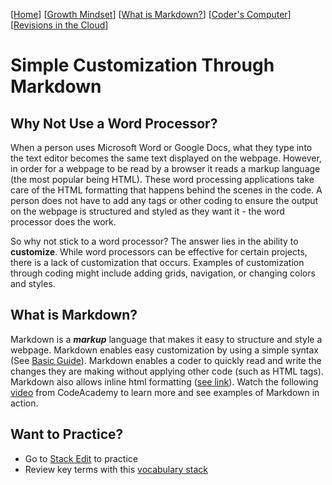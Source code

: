 [[Home](README.md)] [[Growth Mindset](growthmindset.md)] [[What is Markdown?](learning_markdown.md)] [[Coder's Computer](coders_computer.md)] [[Revisions in the Cloud](revisions_in_the_cloud.md)]

# Simple Customization Through Markdown

## Why Not Use a Word Processor?
When a person uses Microsoft Word or Google Docs, what they type into the text editor becomes the same text displayed on the webpage. However, in order for a webpage to be read by a browser it reads a markup language (the most popular being HTML). These word processing applications take care of the HTML formatting that happens behind the scenes in the code. A person does not have to add any tags or other coding to ensure the output on the webpage is structured and styled as they want it - the word processor does the work. 

So why not stick to a word processor? The answer lies in the ability to **customize**. While word processors can be effective for certain projects, there is a lack of customization that occurs. Examples of customization through coding might include adding grids, navigation, or changing colors and styles.  

## What is Markdown?
Markdown is a ***markup*** language that makes it easy to structure and style a webpage. Markdown enables easy customization by using a simple syntax (See [Basic Guide](https://www.markdownguide.org/basic-syntax/)). Markdown enables a coder to quickly read and write the changes they are making without applying other code (such as HTML tags).  Markdown also allows inline html formatting ([see link](https://daringfireball.net/projects/markdown/syntax#html)).  Watch the following [video](https://www.youtube.com/watch?v=f49LJV1i-_w) from CodeAcademy to learn more and see examples of Markdown in action.

## Want to Practice?  
- Go to [Stack Edit](https://stackedit.io/app#) to practice
- Review key terms with this [vocabulary stack](https://quizlet.com/214935301/markdown-flash-cards/)

